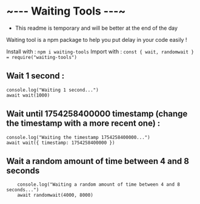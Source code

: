<h1>~--- Waiting Tools ---~</h1>

- This readme is temporary and will be better at the end of the day

Waiting tool is a npm package to help you put delay in your code easily !

Install with : ``npm i waiting-tools``
Import with : ``const { wait, randomwait } = require("waiting-tools")``

## Wait 1 second :

```
console.log("Waiting 1 second...")
await wait(1000)
```

## Wait until 1754258400000 timestamp (change the timestamp with a more recent one) : 

```
console.log("Waiting the timestamp 1754258400000...")
await wait({ timestamp: 1754258400000 })
```

## Wait a random amount of time between 4 and 8 seconds

```
    console.log("Waiting a random amount of time between 4 and 8 seconds...")
    await randomwait(4000, 8000)
```